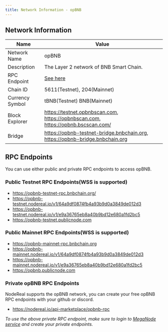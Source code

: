 ```yaml
---
title: Network Information - opBNB
---
```

## Network Information

| Name            | Value                                                                            |
| --------------- |----------------------------------------------------------------------------------|
| Network Name    | opBNB                                                                            |
| Description     | The Layer 2 network of BNB Smart Chain.                                          |
| RPC Endpoint    | [See here](#rpc-endpoints)                                                       |
| Chain ID        | 5611(Testnet), 204(Mainnet)                                                      |
| Currency Symbol | tBNB(Testnet) BNB(Mainnet)                                                       |
| Block Explorer  | https://testnet.opbnbscan.com, https://opbnbscan.com, https://opbnb.bscscan.com/ |
| Bridge          | https://opbnb-testnet-bridge.bnbchain.org, https://opbnb-bridge.bnbchain.org     |


## RPC Endpoints

You can use either public and private RPC endpoints to access opBNB. 

### Public Testnet RPC Endpoints(WSS is supported)

 - https://opbnb-testnet-rpc.bnbchain.org/
 - https://opbnb-testnet.nodereal.io/v1/64a9df0874fb4a93b9d0a3849de012d3
 - https://opbnb-testnet.nodereal.io/v1/e9a36765eb8a40b9bd12e680a1fd2bc5
 - https://opbnb-testnet.publicnode.com

### Public Mainnet RPC Endpoints(WSS is supported)

 - https://opbnb-mainnet-rpc.bnbchain.org
 - https://opbnb-mainnet.nodereal.io/v1/64a9df0874fb4a93b9d0a3849de012d3
 - https://opbnb-mainnet.nodereal.io/v1/e9a36765eb8a40b9bd12e680a1fd2bc5
 - https://opbnb.publicnode.com

### Private opBNB RPC Endpoints

NodeReal supports the opBNB network, you can create your free opBNB RPC endpoints with your github or discord.

 - https://nodereal.io/api-marketplace/opbnb-rpc 


*To use the above private RPC endpoint, make sure to login to [MegaNode service](https://nodereal.io/meganode) and create your private endpoints.*


